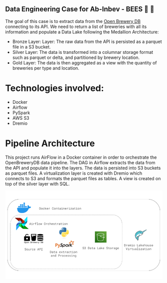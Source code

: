 ## Data Engineering Case for Ab-Inbev - BEES :beer: :honeybee:
The goal of this case is to extract data from the [Open Brewery DB ](https://www.openbrewerydb.org/) connecting to its API. We need to return a list of breweries with all its information and populate a Data Lake following the Medallion Architecture:
- Bronze Layer: Layer: The raw data from the API is persisted as a parquet file in a S3 bucket.
- Silver Layer: The data is transformed into a columnar storage format such as
parquet or delta, and partitioned by brewery location. 
- Gold Layer: The data is then aggregated  as a view with the quantity of breweries per type and location.

# Technologies involved: 

- Docker
- Airflow
- PySpark
- AWS S3
- Dremio

# Pipeline Architecture

This project runs AirFlow in a Docker container in order to orchestrate the OpenBreweryDB data pipeline. The DAG in Airflow extracts the data from the API and populate it into the layers. The data is persisted into S3 buckets as parquet files. A virtualization layer is created with Dremio which connects to S3 and formats the parquet files as tables. A view is created on top of the silver layer with SQL.

![diagram](architecture_diagram.png)

